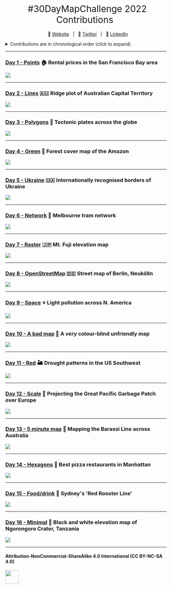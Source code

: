 <h1 style="font-weight:normal" align="center">
  &nbsp;#30DayMapChallenge 2022 Contributions&nbsp;
</h1>

<div align="center">

&nbsp;&nbsp;&nbsp;:link: [Website][Website]&nbsp;&nbsp;&nbsp;|&nbsp;&nbsp;&nbsp;:speech_balloon: [Twitter][Twitter]&nbsp;&nbsp;&nbsp;|&nbsp;&nbsp;&nbsp;:necktie: [LinkedIn][LinkedIn]

</div>

<!--
Quick Link
-->

[Twitter]:https://twitter.com/ldbailey255/
[LinkedIn]:https://www.linkedin.com/in/liam-bailey-446823118/
[Website]:https://liamdbailey.com/

<details>
<summary>Contributions are in chronological order (click to expand)</summary>

<!-- toc -->
  - Day 1 - Points (*NOTE:* This is in a separate repo) [:house: Rental prices in the San Francisco Bay area](https://github.com/LiamDBailey/TidyTuesday/blob/master/plots/2022/Week27.png)
  - Day 2 - Lines [🇦🇺 Ridge plot of Australian Capital Territory](https://github.com/LiamDBailey/30DayMapChallenge_2022/blob/main/Day2/Day2_lines.png)
  - Day 3 - Polygons [:volcano: Tectonic plates across the globe](https://github.com/LiamDBailey/30DayMapChallenge_2022/blob/main/Day3/Day3_poly.png)
  - Day 4 - Green [:palm_tree: Forest cover map of the Amazon](https://github.com/LiamDBailey/30DayMapChallenge_2022/blob/main/Day4/Day4_green.png)
  - Day 5 - Ukraine [🇺🇦 Internationally recognised borders of Ukraine](https://github.com/LiamDBailey/30DayMapChallenge_2022/blob/main/Day5/Day5_Ukraine.png)
  - Day 6 - Network [:tram: Melbourne tram network](https://github.com/LiamDBailey/30DayMapChallenge_2022/blob/main/Day6/Day6_network.png)
  - Day 7 - Raster [🇯🇵 Mt. Fuji elevation map](https://github.com/LiamDBailey/30DayMapChallenge_2022/blob/main/Day7/Day7_raster.png)
  - Day 8 - OpenStreetMap [🇩🇪 Street map of Berlin, Neukölln](https://github.com/LiamDBailey/30DayMapChallenge_2022/blob/main/Day8/Day8_osm.png)
  - Day 9 - Space [:star: Light pollution across N. America](https://github.com/LiamDBailey/30DayMapChallenge_2022/blob/main/Day9/Day9_space.png)
  - Day 10 - A bad map [:eyes: A *very* colour-blind unfriendly map](https://github.com/LiamDBailey/30DayMapChallenge_2022/blob/main/Day10/Day10_badmap.png)
  - Day 11 - Red [:desert: Drought patterns in the US Southwest](https://github.com/LiamDBailey/TidyTuesday/blob/master/plots/2022/Week24_map.gif)
  - Day 12 - Scale [:ocean: Projecting the Great Pacific Garbage Patch over Europe](https://github.com/LiamDBailey/30DayMapChallenge_2022/blob/main/Day12/Day12_scale.png)
  - Day 13 - 5 minute map [:rugby_football: Mapping the Barassi Line across Australia](https://github.com/LiamDBailey/30DayMapChallenge_2022/blob/main/Day13/Day13_5min.png)
  - Day 14 - Hexagons [:pizza: Best pizza restaurants in Manhattan](https://github.com/LiamDBailey/TidyTuesday/blob/master/plots/2019/01_10_19.png)
  - Day 15 - Food/drink [:chicken: Sydney's 'Red Rooster Line'](https://github.com/LiamDBailey/30DayMapChallenge_2022/blob/main/Day15/Day15_food.png)
  - Day 16 - Minimal [:volcano: Black and white elevation map of Ngorongoro Crater, Tanzania](https://github.com/LiamDBailey/30DayMapChallenge_2022/blob/main/Day16/Day16_minimal.png)

<!-- tocstop -->

</details>

***

### [Day 1 - Points](https://github.com/LiamDBailey/TidyTuesday/blob/master/plots/2022/Week27.png) :house: Rental prices in the San Francisco Bay area

![](https://github.com/LiamDBailey/TidyTuesday/blob/master/plots/2022/Week27.png)

***

### [Day 2 - Lines](https://github.com/LiamDBailey/30DayMapChallenge_2022/blob/main/Day2/Day2_lines.png) 🇦🇺  Ridge plot of Australian Capital Territory

![](https://github.com/LiamDBailey/30DayMapChallenge_2022/blob/main/Day2/Day2_lines.png)

***

### [Day 3 - Polygons](https://github.com/LiamDBailey/30DayMapChallenge_2022/blob/main/Day3/Day3_poly.png) :volcano: Tectonic plates across the globe

![](https://github.com/LiamDBailey/30DayMapChallenge_2022/blob/main/Day3/Day3_poly.png)

***

### [Day 4 - Green](https://github.com/LiamDBailey/30DayMapChallenge_2022/blob/main/Day4/Day4_green.png) :palm_tree: Forest cover map of the Amazon

![](https://github.com/LiamDBailey/30DayMapChallenge_2022/blob/main/Day4/Day4_green.png)

***

### [Day 5 - Ukraine](https://github.com/LiamDBailey/30DayMapChallenge_2022/blob/main/Day5/Day5_Ukraine.png) 🇺🇦 Internationally recognised borders of Ukraine

![](https://github.com/LiamDBailey/30DayMapChallenge_2022/blob/main/Day5/Day5_Ukraine.png)

***

### [Day 6 - Network](https://github.com/LiamDBailey/30DayMapChallenge_2022/blob/main/Day6/Day6_network.png) :tram: Melbourne tram network

![](https://github.com/LiamDBailey/30DayMapChallenge_2022/blob/main/Day6/Day6_network.png)

***

### [Day 7 - Raster](https://github.com/LiamDBailey/30DayMapChallenge_2022/blob/main/Day7/Day7_raster.png) 🇯🇵 Mt. Fuji elevation map

![](https://github.com/LiamDBailey/30DayMapChallenge_2022/blob/main/Day7/Day7_raster.png)

***

### [Day 8 - OpenStreetMap](https://github.com/LiamDBailey/30DayMapChallenge_2022/blob/main/Day8/Day8_osm.png) 🇩🇪 Street map of Berlin, Neukölln

![](https://github.com/LiamDBailey/30DayMapChallenge_2022/blob/main/Day8/Day8_osm.png)

***

### [Day 9 - Space](https://github.com/LiamDBailey/30DayMapChallenge_2022/blob/main/Day9/Day9_space.png) :star: Light pollution across N. America

![](https://github.com/LiamDBailey/30DayMapChallenge_2022/blob/main/Day9/Day9_space.png)

***

### [Day 10 - A bad map](https://github.com/LiamDBailey/30DayMapChallenge_2022/blob/main/Day10/Day10_badmap.png) :eyes: A *very* colour-blind unfriendly map

![](https://github.com/LiamDBailey/30DayMapChallenge_2022/blob/main/Day10/Day10_badmap.png)

***

### [Day 11 - Red](https://github.com/LiamDBailey/TidyTuesday/blob/master/plots/2022/Week24_map.gif) :desert: Drought patterns in the US Southwest

![](https://github.com/LiamDBailey/TidyTuesday/blob/master/plots/2022/Week24_map.gif)

***

### [Day 12 - Scale](https://github.com/LiamDBailey/30DayMapChallenge_2022/blob/main/Day12/Day12_scale.png) :ocean: Projecting the Great Pacific Garbage Patch over Europe

![](https://github.com/LiamDBailey/30DayMapChallenge_2022/blob/main/Day12/Day12_scale.png)

***

### [Day 13 - 5 minute map](https://github.com/LiamDBailey/30DayMapChallenge_2022/blob/main/Day13/Day13_5min.png) :rugby_football: Mapping the Barassi Line across Australia

![](https://github.com/LiamDBailey/30DayMapChallenge_2022/blob/main/Day13/Day13_5min.png)

***

### [Day 14 - Hexagons](https://github.com/LiamDBailey/TidyTuesday/blob/master/plots/2019/01_10_19.png) :pizza: Best pizza restaurants in Manhattan

![](https://github.com/LiamDBailey/TidyTuesday/blob/master/plots/2019/01_10_19.png)

***

### [Day 15 - Food/drink](https://github.com/LiamDBailey/30DayMapChallenge_2022/blob/main/Day15/Day15_food.png) :chicken: Sydney's 'Red Rooster Line'

![](https://github.com/LiamDBailey/30DayMapChallenge_2022/blob/main/Day15/Day15_food.png)

***

### [Day 16 - Minimal](https://github.com/LiamDBailey/30DayMapChallenge_2022/blob/main/Day16/Day16_minimal.png) :volcano: Black and white elevation map of Ngorongoro Crater, Tanzania

![](https://github.com/LiamDBailey/30DayMapChallenge_2022/blob/main/Day16/Day16_minimal.png)

***

#### Attribution-NonCommercial-ShareAlike 4.0 International (CC BY-NC-SA 4.0)
<div style="width:300px; height:200px">
<img src=https://camo.githubusercontent.com/00f7814990f36f84c5ea74cba887385d8a2f36be/68747470733a2f2f646f63732e636c6f7564706f7373652e636f6d2f696d616765732f63632d62792d6e632d73612e706e67 alt="" height="42">
</div>
